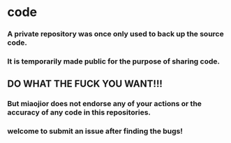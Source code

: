 # code
### A private repository was once only used to back up the source code.
### It is temporarily made public for the purpose of sharing code.
## DO WHAT THE FUCK YOU WANT!!!
### But miaojior does not endorse any of your actions or the accuracy of any code in this repositories.
### welcome to submit an issue after finding the bugs!

